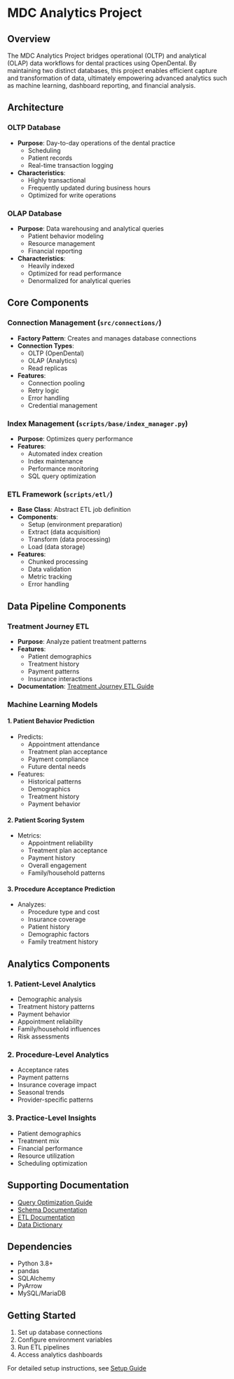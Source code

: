# MDC Analytics Project

## Overview
The MDC Analytics Project bridges operational (OLTP) and analytical (OLAP) data workflows for dental practices using OpenDental. 
By maintaining two distinct databases, this project enables efficient capture and transformation of data, ultimately 
empowering advanced analytics such as machine learning, dashboard reporting, and financial analysis.

## Architecture

### OLTP Database
- **Purpose**: Day-to-day operations of the dental practice
  - Scheduling
  - Patient records
  - Real-time transaction logging
- **Characteristics**: 
  - Highly transactional
  - Frequently updated during business hours
  - Optimized for write operations

### OLAP Database
- **Purpose**: Data warehousing and analytical queries
  - Patient behavior modeling
  - Resource management
  - Financial reporting
- **Characteristics**:
  - Heavily indexed
  - Optimized for read performance
  - Denormalized for analytical queries

## Core Components

### Connection Management (`src/connections/`)
- **Factory Pattern**: Creates and manages database connections
- **Connection Types**:
  - OLTP (OpenDental)
  - OLAP (Analytics)
  - Read replicas
- **Features**:
  - Connection pooling
  - Retry logic
  - Error handling
  - Credential management

### Index Management (`scripts/base/index_manager.py`)
- **Purpose**: Optimizes query performance
- **Features**:
  - Automated index creation
  - Index maintenance
  - Performance monitoring
  - SQL query optimization

### ETL Framework (`scripts/etl/`)
- **Base Class**: Abstract ETL job definition
- **Components**:
  - Setup (environment preparation)
  - Extract (data acquisition)
  - Transform (data processing)
  - Load (data storage)
- **Features**:
  - Chunked processing
  - Data validation
  - Metric tracking
  - Error handling

## Data Pipeline Components

### Treatment Journey ETL
- **Purpose**: Analyze patient treatment patterns
- **Features**:
  - Patient demographics
  - Treatment history
  - Payment patterns
  - Insurance interactions
- **Documentation**: [Treatment Journey ETL Guide](docs/README_ETLjob.md)

### Machine Learning Models

#### 1. Patient Behavior Prediction
- Predicts:
  - Appointment attendance
  - Treatment plan acceptance
  - Payment compliance
  - Future dental needs
- Features:
  - Historical patterns
  - Demographics
  - Treatment history
  - Payment behavior

#### 2. Patient Scoring System
- Metrics:
  - Appointment reliability
  - Treatment plan acceptance
  - Payment history
  - Overall engagement
  - Family/household patterns

#### 3. Procedure Acceptance Prediction
- Analyzes:
  - Procedure type and cost
  - Insurance coverage
  - Patient history
  - Demographic factors
  - Family treatment history

## Analytics Components

### 1. Patient-Level Analytics
- Demographic analysis
- Treatment history patterns
- Payment behavior
- Appointment reliability
- Family/household influences
- Risk assessments

### 2. Procedure-Level Analytics
- Acceptance rates
- Payment patterns
- Insurance coverage impact
- Seasonal trends
- Provider-specific patterns

### 3. Practice-Level Insights
- Patient demographics
- Treatment mix
- Financial performance
- Resource utilization
- Scheduling optimization

## Supporting Documentation
- [Query Optimization Guide](docs/query_optimization.md)
- [Schema Documentation](docs/opendental_schemas/README.md)
- [ETL Documentation](docs/README_ETLjob.md)
- [Data Dictionary](docs/data_dictionary.md)

## Dependencies
- Python 3.8+
- pandas
- SQLAlchemy
- PyArrow
- MySQL/MariaDB

## Getting Started
1. Set up database connections
2. Configure environment variables
3. Run ETL pipelines
4. Access analytics dashboards

For detailed setup instructions, see [Setup Guide](docs/setup.md)

